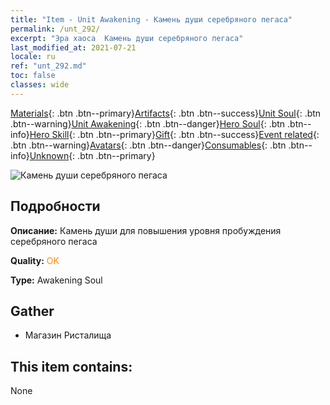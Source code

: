 ```yaml
---
title: "Item - Unit Awakening - Камень души серебряного пегаса"
permalink: /unt_292/
excerpt: "Эра хаоса  Камень души серебряного пегаса"
last_modified_at: 2021-07-21
locale: ru
ref: "unt_292.md"
toc: false
classes: wide
---
```

 [Materials](/ItemsRU/){: .btn .btn--primary}[Artifacts](/ItemsRU/Artifacts/){: .btn .btn--success}[Unit Soul](/ItemsRU/UnitSoul/){: .btn .btn--warning}[Unit Awakening](/ItemsRU/UnitAwakening/){: .btn .btn--danger}[Hero Soul](/ItemsRU/HeroSoul/){: .btn .btn--info}[Hero Skill](/ItemsRU/HeroSkill/){: .btn .btn--primary}[Gift](/ItemsRU/Gift/){: .btn .btn--success}[Event related](/ItemsRU/Events/){: .btn .btn--warning}[Avatars](/ItemsRU/Avatars/){: .btn .btn--danger}[Consumables](/ItemsRU/Consumables/){: .btn .btn--info}[Unknown](/ItemsRU/Unknown/){: .btn .btn--primary}

 ![Камень души серебряного пегаса](/images/u/tia_yinyifeima.jpg)

## Подробности
 **Описание:** Камень души для повышения уровня пробуждения серебряного пегаса

 **Quality:** <span style="color: #FF8C00">OK</span>

 **Type:** Awakening Soul

## Gather

*    Магазин Ристалища 

## This item contains:

  None


